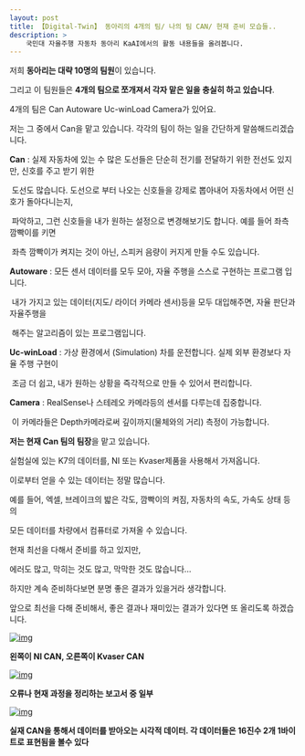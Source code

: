 ```yaml
---
layout: post
title: 【Digital-Twin】 동아리의 4개의 팀/ 나의 팀 CAN/ 현재 준비 모습들..
description: > 
    국민대 자율주행 자동차 동아리 KaAI에서의 활동 내용들을 올려봅니다.
---
```


 저희 **동아리는 대략 10명의 팀원**이 있습니다. 

그리고 이 팀원들은 **4개의 팀으로 쪼개져서 각자 맡은 일을 충실히 하고 있습니다**.

4개의 팀은 Can Autoware Uc-winLoad Camera가 있어요.

저는 그 중에서 Can을 맡고 있습니다. 각각의 팀이 하는 일을 간단하게 말씀해드리겠습니다. 

**Can** : 실제 자동차에 있는 수 많은 도선들은 단순히 전기를 전달하기 위한 전선도 있지만, 신호를 주고 받기 위한 

​            도선도 많습니다. 도선으로 부터 나오는 신호들을 강제로 뽑아내어 자동차에서 어떤 신호가 돌아다니는지, 

​            파악하고, 그런 신호들을 내가 원하는 설정으로 변경해보기도 합니다. 예를 들어 좌측 깜빡이를 키면

​           좌측 깜빡이가 켜지는 것이 아닌, 스피커 음량이 커지게 만들 수도 있습니다.  

**Autoware** :  모든 센서 데이터를 모두 모아, 자율 주행을 스스로 구현하는 프로그램 입니다. 

​                          내가 가지고 있는 데이터(지도/ 라이더 카메라 센서)등을 모두 대입해주면, 자율 판단과 자율주행을

​                           해주는 알고리즘이 있는 프로그램입니다.

**Uc-winLoad** : 가상 환경에서 (Simulation) 차를 운전합니다. 실제 외부 환경보다 자율 주행 구현이 

​                               조금 더 쉽고, 내가 원하는 상황을 즉각적으로 만들 수 있어서 편리합니다. 

**Camera** : RealSense나 스테레오 카메라등의 센서를 다루는데 집중합니다. 

​                     이 카메라들은 Depth카메라로써 깊이까지(물체와의 거리) 측정이 가능합니다. 



**저는 현재 Can 팀의 팀장**을 맡고 있습니다. 

실험실에 있는 K7의 데이터를, NI 또는 Kvaser제품을 사용해서 가져옵니다.

이로부터 얻을 수 있는 데이터는 정말 많습니다. 

예를 들어, 엑셀, 브레이크의 밟은 각도, 깜빡이의 켜짐, 자동차의 속도, 가속도 상태 등의

모든 데이터를 차량에서 컴퓨터로 가져올 수 있습니다. 







현재 최선을 다해서 준비를 하고 있지만,

에러도 많고, 막히는 것도 많고, 막막한 것도 많습니다... 

하지만 계속 준비하다보면 분명 좋은 결과가 있을거라 생각합니다. 

앞으로 최선을 다해 준비해서, 좋은 결과나 재미있는 결과가 있다면 또 올리도록 하겠습니다.





[![img](https://postfiles.pstatic.net/MjAxOTAzMjVfMTE1/MDAxNTUzNTIxNDY0Mjg3.fEywnsXxe-JqnRLH4A1J36340gjEX12H33inAoM5YMUg.tQeXEqc6aITrxHewBVaGvEbBUP1jmylVgsZ_7PvDJ4cg.JPEG.sb020518/20190325_224338.jpg?type=w773)](https://blog.naver.com/PostView.nhn?blogId=sb020518&logNo=221497265453&categoryNo=12&parentCategoryNo=0&viewDate=&currentPage=1&postListTopCurrentPage=1&from=postList&userTopListOpen=true&userTopListCount=5&userTopListManageOpen=false&userTopListCurrentPage=1#)

**왼쪽이 NI CAN, 오른쪽이 Kvaser CAN** 

[![img](https://postfiles.pstatic.net/MjAxOTAzMjVfMTM1/MDAxNTUzNTIxNjQ1MjQx.8ljfsJQQXU72qIJU56gJ5l4LnmW3qEaAWwSC7JzPxLgg.69j0pCuo0uJiY-UPiGNjZZrbIvzExVHZFdmxZnYM19sg.PNG.sb020518/image.png?type=w773)](https://blog.naver.com/PostView.nhn?blogId=sb020518&logNo=221497265453&categoryNo=12&parentCategoryNo=0&viewDate=&currentPage=1&postListTopCurrentPage=1&from=postList&userTopListOpen=true&userTopListCount=5&userTopListManageOpen=false&userTopListCurrentPage=1#)

**오류나 현재 과정을 정리하는 보고서 중 일부**

[![img](https://postfiles.pstatic.net/MjAxOTAzMjVfMzUg/MDAxNTUzNTIxNzIzMTg3.HBSEfDC8i5w4eeo-tW0hvMW0SRLlr726DNzM7rtk4zsg.zglwJu3RHOHmf3fAUP70Ae_MGI4k-a2_u6InIAUN3BIg.PNG.sb020518/asdgdsg.png?type=w773)](https://blog.naver.com/PostView.nhn?blogId=sb020518&logNo=221497265453&categoryNo=12&parentCategoryNo=0&viewDate=&currentPage=1&postListTopCurrentPage=1&from=postList&userTopListOpen=true&userTopListCount=5&userTopListManageOpen=false&userTopListCurrentPage=1#)

**실재 CAN을 통해서 데이터를 받아오는 시각적 데이터. 각 데이터들은 16진수 2개 1바이트로 표현됨을 볼수 있다**
